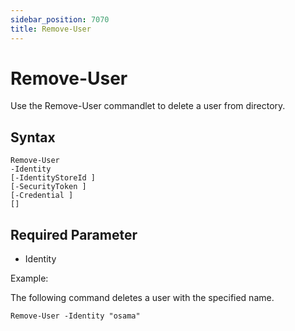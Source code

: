 ```yaml
---
sidebar_position: 7070
title: Remove-User
---
```


# Remove-User

Use the Remove-User commandlet to delete a user from directory.

## Syntax

```
Remove-User  
-Identity   
[-IdentityStoreId ]  
[-SecurityToken ]  
[-Credential ]  
[]
```
## Required Parameter

* Identity

Example:

The following command deletes a user with the specified name.

```
Remove-User -Identity "osama"
```